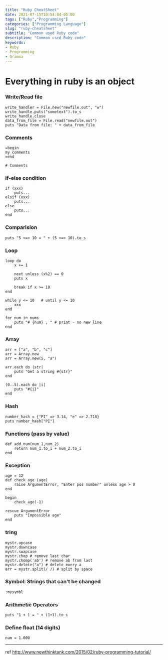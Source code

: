 ```yaml
---
title: "Ruby CheatSheet"
date: 2021-07-15T10:54:04-05:00
tags: ["Ruby","Programming"]
categories: ["Programming Language"]
slug: "ruby-cheatsheet"
subtitle: "Common used Ruby code"
description: "Common used Ruby code"
keywords: 
- Ruby
- Programming
- Gramma
---
```


# Everything in ruby is an object


### Write/Read file
    write_handler = File.new("newfile.out", "w")
    write_handle.puts("sometext").to_s
    write_handle.close
    data_from_file = File.read("newfile.out")
    puts "Data from file: " + data_from_file

### Comments
    =begin
    my comments
    =end

    # Comments

### if-else condition

```
if (xxx)
    puts...
elsif (xxx)
    puts...
else
    puts...
end
```

### Comparision
    puts "5 <=> 10 = " + (5 <=> 10).to_s

### Loop

    loop do
        x += 1

        next unless (x%2) == 0
        puts x

        break if x >= 10
    end

    while y <= 10   # until y <= 10
        xxx
    end

    for num in nums
        puts "# {num} , " # print - no new line
    end

### Array
    arr = ["a", "b", "c"]
    arr = Array.new
    arr = Array.new(5, "a")

    arr.each do |str|
        puts "Get a string #{str}"
    end

    (0..5).each do |i|
        puts "#{i}"
    end

    
### Hash
    number_hash = {"PI" => 3.14, "e" => 2.718}
    puts number_hash["PI"]

### Functions  (pass by value)
```
def add_num(num_1,num_2)
    return num_1.to_i + num_2.to_i
end
```

### Exception
```
age = 12
def check_age (age)
    raise ArgumentError, "Enter pos number" unless age > 0
end

begin
    check_age(-1)

rescue ArgumentError
    puts "Impossible age"
end
```

### tring 
    mystr.upcase
    mystr.downcase
    mystr.swapcase
    mystr.chop # remove last char
    mystr.chomp('ab') # remove ab from last
    mystr.delete("a") # delete every a
    arr = mystr.split(/ /) # split by space

### Symbol: Strings that can't be changed
    :mysymbl


### Arithmetic Operators
    puts "1 + 1 = " + (1+1).to_s

### Define float (14 digits)
    num = 1.000


---

ref
http://www.newthinktank.com/2015/02/ruby-programming-tutorial/

